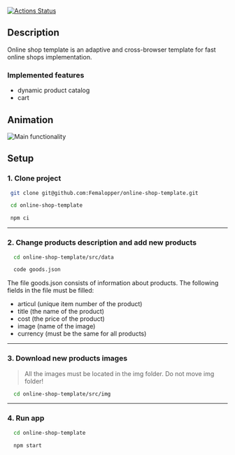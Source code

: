 [![Actions Status](https://github.com/Femalopper/online-shop-template/workflows/hexlet-check/badge.svg)](https://github.com/Femalopper/online-shop-template/actions)

## Description

Online shop template is an adaptive and cross-browser template for fast online shops implementation. 

### Implemented features
- dynamic product catalog
- cart

## Animation

![Main functionality](https://github.com/Femalopper/raw/blob/main/images/online-shop-template/Online-shop-template.gif)

## Setup

### 1\. Clone project ###
 
  ```sh
   git clone git@github.com:Femalopper/online-shop-template.git

   cd online-shop-template

   npm ci
  ```
***

### 2\. Change products description and add new products ###
```sh
  cd online-shop-template/src/data

  code goods.json
```
The file goods.json consists of information about products.
The following fields in the file must be filled:
- articul (unique item number of the product)
- title (the name of the product)
- cost (the price of the product)
- image (name of the image)
- currency (must be the same for all products)

***
### 3\. Download new products images ###

> All the images must be located in the img folder. Do not move img folder!

```sh
  cd online-shop-template/src/img
```

***

### 4\. Run app ###

```sh
  cd online-shop-template

  npm start
```